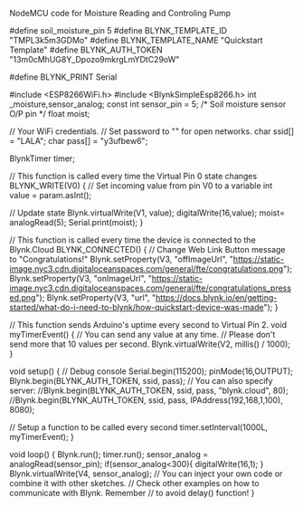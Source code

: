 NodeMCU code for Moisture Reading and Controling Pump


#define soil_moisture_pin 5
#define BLYNK_TEMPLATE_ID           "TMPL3k5m3GDMo"
#define BLYNK_TEMPLATE_NAME         "Quickstart Template"
#define BLYNK_AUTH_TOKEN            "13m0cMhUG8Y_Dpozo9mkrgLmYDtC29oW"


#define BLYNK_PRINT Serial


#include <ESP8266WiFi.h>
#include <BlynkSimpleEsp8266.h>
int _moisture,sensor_analog;
const int sensor_pin = 5;  /* Soil moisture sensor O/P pin */
float moist;


// Your WiFi credentials.
// Set password to "" for open networks.
char ssid[] = "LALA";
char pass[] = "y3ufbew6";

BlynkTimer timer;

// This function is called every time the Virtual Pin 0 state changes
BLYNK_WRITE(V0)
{
  // Set incoming value from pin V0 to a variable
  int value = param.asInt();

  // Update state
  Blynk.virtualWrite(V1, value);
  digitalWrite(16,value);
  moist= analogRead(5);
  Serial.print(moist);
}

// This function is called every time the device is connected to the Blynk.Cloud
BLYNK_CONNECTED()
{
  // Change Web Link Button message to "Congratulations!"
  Blynk.setProperty(V3, "offImageUrl", "https://static-image.nyc3.cdn.digitaloceanspaces.com/general/fte/congratulations.png");
  Blynk.setProperty(V3, "onImageUrl",  "https://static-image.nyc3.cdn.digitaloceanspaces.com/general/fte/congratulations_pressed.png");
  Blynk.setProperty(V3, "url", "https://docs.blynk.io/en/getting-started/what-do-i-need-to-blynk/how-quickstart-device-was-made");
}

// This function sends Arduino's uptime every second to Virtual Pin 2.
void myTimerEvent()
{
  // You can send any value at any time.
  // Please don't send more that 10 values per second.
  Blynk.virtualWrite(V2, millis() / 1000);
}

void setup()
{
  // Debug console
  Serial.begin(115200);
  pinMode(16,OUTPUT);
  Blynk.begin(BLYNK_AUTH_TOKEN, ssid, pass);
  // You can also specify server:
  //Blynk.begin(BLYNK_AUTH_TOKEN, ssid, pass, "blynk.cloud", 80);
  //Blynk.begin(BLYNK_AUTH_TOKEN, ssid, pass, IPAddress(192,168,1,100), 8080);

  // Setup a function to be called every second
  timer.setInterval(1000L, myTimerEvent);
}

void loop()
{
  Blynk.run();
  timer.run();
  sensor_analog = analogRead(sensor_pin);
  if(sensor_analog<300){
    digitalWrite(16,1);
  }
  Blynk.virtualWrite(V4, sensor_analog);
  // You can inject your own code or combine it with other sketches.
  // Check other examples on how to communicate with Blynk. Remember
  // to avoid delay() function!
}

